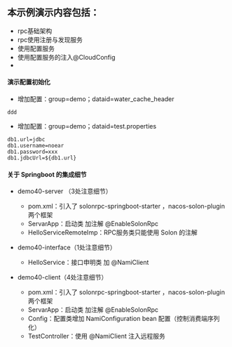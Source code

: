 ## 本示例演示内容包括：

* rpc基础架构
* rpc使用注册与发现服务
* 使用配置服务
* 使用配置服务的注入@CloudConfig
* 


#### 演示配置初始化

* 增加配置：group=demo；dataid=water_cache_header
```
ddd
```

* 增加配置：group=demo；dataid=test.properties
```
db1.url=jdbc
db1.username=noear
db1.password=xxx
db1.jdbcUrl=${db1.url}
```
#### 关于 Springboot 的集成细节

* demo40-server （3处注意细节）
  * pom.xml：引入了 solonrpc-springboot-starter ，nacos-solon-plugin 两个框架
  * ServarApp：启动类 加注解 @EnableSolonRpc
  * HelloServiceRemoteImp：RPC服务类只能使用 Solon 的注解


* demo40-interface（1处注意细节）
  * HelloService：接口申明类 加 @NamiClient


* demo40-client（4处注意细节）
  * pom.xml：引入了 solonrpc-springboot-starter ，nacos-solon-plugin 两个框架
  * ServarApp：启动类 加注解 @EnableSolonRpc
  * Config：配置类增加 NamiConfiguration bean 配置（控制消费端序列化）
  * TestController：使用 @NamiClient 注入远程服务
  
